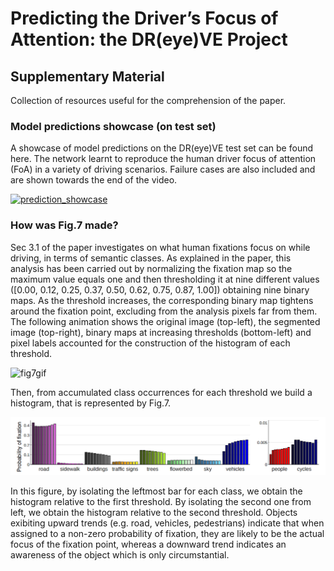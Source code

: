# Predicting the Driver’s Focus of Attention: the DR(eye)VE Project

## Supplementary Material

Collection of resources useful for the comprehension of the paper.

### Model predictions showcase (on test set)

A showcase of model predictions on the DR(eye)VE test set can be found here. The network learnt to reproduce the human driver focus of attention (FoA) in a variety of driving scenarios. Failure cases are also included and are shown towards the end of the video.

[![prediction_showcase](https://img.youtube.com/vi/GKjzOcwoc68/0.jpg)](https://www.youtube.com/watch?v=GKjzOcwoc68)

### How was Fig.7 made?
Sec 3.1 of the paper investigates on what human fixations focus on 
while driving, in terms of semantic classes. As explained in the paper,
this analysis has been carried out by normalizing the fixation map
so the maximum value equals one and then thresholding it at nine
different values ([0.00, 0.12, 0.25, 0.37, 0.50, 0.62, 0.75, 0.87, 1.00])
obtaining nine binary maps. As the threshold increases, the corresponding
binary map tightens around the fixation point, excluding from the 
analysis pixels far from them.
The following animation shows the original image (top-left), the segmented
image (top-right), binary maps at increasing thresholds (bottom-left) and 
pixel labels accounted for the construction of the histogram of each threshold.

![fig7gif](https://media.giphy.com/media/l378jbMUMxdQ4Hlza/giphy.gif "fig7gif")
 
Then, from accumulated class occurrences for each threshold we build a 
histogram, that is represented by Fig.7.

![fig7](img/fig7.png "fig7")

In this figure, by isolating the leftmost bar for each class, we obtain 
the histogram relative to the first threshold. By isolating the second one from 
left, we obtain the histogram relative to the second threshold.
Objects exibiting upward trends (e.g. road, vehicles, pedestrians) indicate that
when assigned to a non-zero probability of fixation, they are likely to be
the actual focus of the fixation point, whereas a downward trend indicates
an awareness of the object which is only circumstantial.
